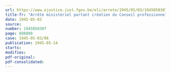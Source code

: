 ```yaml
---
url: https://www.ejustice.just.fgov.be/eli/arrete/1945/05/03/1945050307/justel
title-fr: "Arrêté ministériel portant création du Conseil professionnel du Commerce de Gros en Verre, Faïence et Porcelaine"
date: 1945-05-03
source:
number: 1945050307
page: 888888
case: 1945-05-03/06
publication: 1945-05-14
starts:
modifies:
pdf-original:
pdf-consolidated:
---
```


